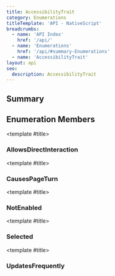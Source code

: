 ```yaml
---
title: AccessibilityTrait
category: Enumerations
titleTemplate: 'API - NativeScript'
breadcrumbs:
  - name: 'API Index'
    href: '/api/'
  - name: 'Enumerations'
    href: '/api/#summary-Enumerations'
  - name: 'AccessibilityTrait'
layout: api
seo:
  description: AccessibilityTrait
---
```


<!-- This page is auto generated, do not edit manually. -->
<!-- Run "yarn generate:api-docs" to regenerate -->

<script setup lang="ts">
  import { provide } from "vue";
  import API_DATA from "./AccessibilityTrait.data.json";
  
  provide('API_DATA', API_DATA);
</script>

## <Heading ignore>Summary</Heading>

<APIRefSummary v-once />

## Enumeration Members

<div class="">

<APIRef for="965" v-once>

<template #title>

### AllowsDirectInteraction

</template>

</APIRef>

</div>

<div class="">

<APIRef for="966" v-once>

<template #title>

### CausesPageTurn

</template>

</APIRef>

</div>

<div class="">

<APIRef for="967" v-once>

<template #title>

### NotEnabled

</template>

</APIRef>

</div>

<div class="">

<APIRef for="968" v-once>

<template #title>

### Selected

</template>

</APIRef>

</div>

<div class="">

<APIRef for="969" v-once>

<template #title>

### UpdatesFrequently

</template>

</APIRef>

</div>
